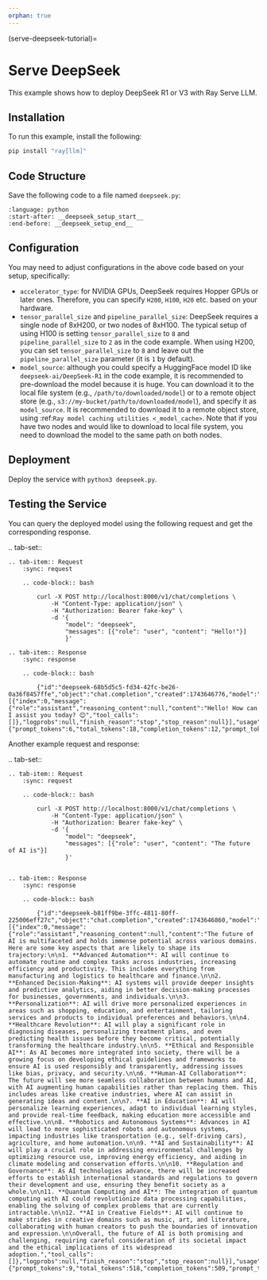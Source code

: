 ```yaml
---
orphan: true
---
```


(serve-deepseek-tutorial)=

# Serve DeepSeek

This example shows how to deploy DeepSeek R1 or V3 with Ray Serve LLM.

## Installation

To run this example, install the following:

```bash
pip install "ray[llm]"
```

## Code Structure

Save the following code to a file named `deepseek.py`:

```{literalinclude} ../doc_code/tutorial_deepseek.py
:language: python
:start-after: __deepseek_setup_start__
:end-before: __deepseek_setup_end__
```

## Configuration

You may need to adjust configurations in the above code based on your setup, specifically:

* `accelerator_type`: for NVIDIA GPUs, DeepSeek requires Hopper GPUs or later ones. Therefore, you can specify `H200`, `H100`, `H20` etc. based on your hardware.
* `tensor_parallel_size` and `pipeline_parallel_size`: DeepSeek requires a single node of 8xH200, or two nodes of 8xH100. The typical setup of using H100 is setting `tensor_parallel_size` to `8` and `pipeline_parallel_size` to `2` as in the code example. When using H200, you can set `tensor_parallel_size` to `8` and leave out the `pipeline_parallel_size` parameter (it is `1` by default).
* `model_source`: although you could specify a HuggingFace model ID like `deepseek-ai/DeepSeek-R1` in the code example, it is recommended to pre-download the model because it is huge. You can download it to the local file system (e.g., `/path/to/downloaded/model`) or to a remote object store (e.g., `s3://my-bucket/path/to/downloaded/model`), and specify it as `model_source`. It is recommended to download it to a remote object store, using :ref:`Ray model caching utilities <_model_cache>`. Note that if you have two nodes and would like to download to local file system, you need to download the model to the same path on both nodes.

## Deployment

Deploy the service with `python3 deepseek.py`.

## Testing the Service

You can query the deployed model using the following request and get the corresponding response.

.. tab-set::

    .. tab-item:: Request
        :sync: request

        .. code-block:: bash

            curl -X POST http://localhost:8000/v1/chat/completions \
                -H "Content-Type: application/json" \
                -H "Authorization: Bearer fake-key" \
                -d '{
                    "model": "deepseek",
                    "messages": [{"role": "user", "content": "Hello!"}]
                    }'

    .. tab-item:: Response
        :sync: response

        .. code-block:: bash

            {"id":"deepseek-68b5d5c5-fd34-42fc-be26-0a36f8457ffe","object":"chat.completion","created":1743646776,"model":"deepseek","choices":[{"index":0,"message":{"role":"assistant","reasoning_content":null,"content":"Hello! How can I assist you today? 😊","tool_calls":[]},"logprobs":null,"finish_reason":"stop","stop_reason":null}],"usage":{"prompt_tokens":6,"total_tokens":18,"completion_tokens":12,"prompt_tokens_details":null},"prompt_logprobs":null}

Another example request and response:

.. tab-set::

    .. tab-item:: Request
        :sync: request

        .. code-block:: bash

            curl -X POST http://localhost:8000/v1/chat/completions \
                -H "Content-Type: application/json" \
                -H "Authorization: Bearer fake-key" \
                -d '{
                    "model": "deepseek",
                    "messages": [{"role": "user", "content": "The future of AI is"}]
                    }'


    .. tab-item:: Response
        :sync: response

        .. code-block:: bash

            {"id":"deepseek-b81ff9be-3ffc-4811-80ff-225006eff27c","object":"chat.completion","created":1743646860,"model":"deepseek","choices":[{"index":0,"message":{"role":"assistant","reasoning_content":null,"content":"The future of AI is multifaceted and holds immense potential across various domains. Here are some key aspects that are likely to shape its trajectory:\n\n1. **Advanced Automation**: AI will continue to automate routine and complex tasks across industries, increasing efficiency and productivity. This includes everything from manufacturing and logistics to healthcare and finance.\n\n2. **Enhanced Decision-Making**: AI systems will provide deeper insights and predictive analytics, aiding in better decision-making processes for businesses, governments, and individuals.\n\n3. **Personalization**: AI will drive more personalized experiences in areas such as shopping, education, and entertainment, tailoring services and products to individual preferences and behaviors.\n\n4. **Healthcare Revolution**: AI will play a significant role in diagnosing diseases, personalizing treatment plans, and even predicting health issues before they become critical, potentially transforming the healthcare industry.\n\n5. **Ethical and Responsible AI**: As AI becomes more integrated into society, there will be a growing focus on developing ethical guidelines and frameworks to ensure AI is used responsibly and transparently, addressing issues like bias, privacy, and security.\n\n6. **Human-AI Collaboration**: The future will see more seamless collaboration between humans and AI, with AI augmenting human capabilities rather than replacing them. This includes areas like creative industries, where AI can assist in generating ideas and content.\n\n7. **AI in Education**: AI will personalize learning experiences, adapt to individual learning styles, and provide real-time feedback, making education more accessible and effective.\n\n8. **Robotics and Autonomous Systems**: Advances in AI will lead to more sophisticated robots and autonomous systems, impacting industries like transportation (e.g., self-driving cars), agriculture, and home automation.\n\n9. **AI and Sustainability**: AI will play a crucial role in addressing environmental challenges by optimizing resource use, improving energy efficiency, and aiding in climate modeling and conservation efforts.\n\n10. **Regulation and Governance**: As AI technologies advance, there will be increased efforts to establish international standards and regulations to govern their development and use, ensuring they benefit society as a whole.\n\n11. **Quantum Computing and AI**: The integration of quantum computing with AI could revolutionize data processing capabilities, enabling the solving of complex problems that are currently intractable.\n\n12. **AI in Creative Fields**: AI will continue to make strides in creative domains such as music, art, and literature, collaborating with human creators to push the boundaries of innovation and expression.\n\nOverall, the future of AI is both promising and challenging, requiring careful consideration of its societal impact and the ethical implications of its widespread adoption.","tool_calls":[]},"logprobs":null,"finish_reason":"stop","stop_reason":null}],"usage":{"prompt_tokens":9,"total_tokens":518,"completion_tokens":509,"prompt_tokens_details":null},"prompt_logprobs":null}